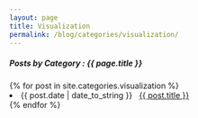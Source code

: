 ```yaml
---
layout: page
title: Visualization
permalink: /blog/categories/visualization/
---
```


<h5> Posts by Category : {{ page.title }} </h5>

<div class="card">
{% for post in site.categories.visualization %}
 <li class="category-posts"><span>{{ post.date | date_to_string }}</span> &nbsp; <a href="{{ post.url }}">{{ post.title }}</a></li>
{% endfor %}
</div>